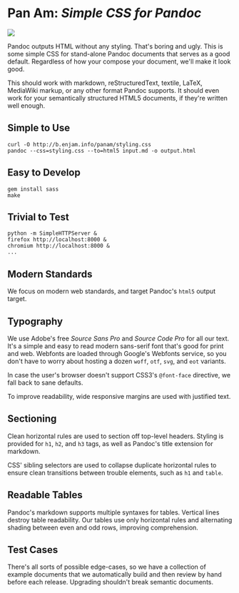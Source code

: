 Pan Am: *Simple CSS for Pandoc*
===============================

![](http://b.enjam.info/panam/screenshot.png)

Pandoc outputs HTML without any styling. That's boring and ugly. This is some
simple CSS for stand-alone Pandoc documents that serves as a good default.
Regardless of how your compose your document, we'll make it look good.

This should work with markdown, reStructuredText, textile, LaTeX, MediaWiki
markup, or any other format Pandoc supports. It should even work for your
semantically structured HTML5 documents, if they're written well enough.

Simple to Use
-------------

    curl -O http://b.enjam.info/panam/styling.css
    pandoc --css=styling.css --to=html5 input.md -o output.html

Easy to Develop
---------------

    gem install sass
    make

Trivial to Test
---------------

    python -m SimpleHTTPServer &
    firefox http://localhost:8000 &
    chromium http://localhost:8000 &
    ...

Modern Standards
----------------

We focus on modern web standards, and target Pandoc's `html5` output target.

Typography
----------

We use Adobe's free *Source Sans Pro* and *Source Code Pro* for all our text.
It's a simple and easy to read modern sans-serif font that's good for print and
web. Webfonts are loaded through Google's Webfonts service, so you don't have to
worry about hosting a dozen `woff`, `otf`, `svg`, and `eot` variants.

In case the user's browser doesn't support CSS3's `@font-face` directive, we
fall back to sane defaults.

To improve readability, wide responsive margins are used with justified text.

Sectioning
----------

Clean horizontal rules are used to section off top-level headers. Styling is
provided for `h1`, `h2`, and `h3` tags, as well as Pandoc's title extension for
markdown.

CSS' sibling selectors are used to collapse duplicate horizontal rules to ensure
clean transitions between trouble elements, such as `h1` and `table`.

Readable Tables
---------------

Pandoc's markdown supports multiple syntaxes for tables. Vertical lines destroy
table readability. Our tables use only horizontal rules and alternating shading
between even and odd rows, improving comprehension.

Test Cases
----------

There's all sorts of possible edge-cases, so we have a collection of example
documents that we automatically build and then review by hand before each
release. Upgrading shouldn't break semantic documents.
